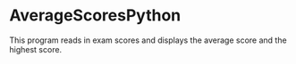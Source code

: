 # AverageScoresPython
This program reads in exam scores and displays the average score and the highest score.
